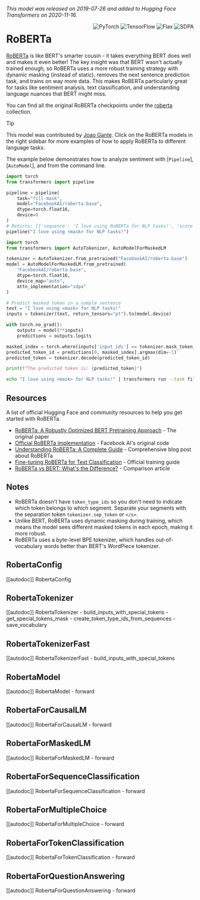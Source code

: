 <!--Copyright 2020 The HuggingFace Team. All rights reserved.

Licensed under the Apache License, Version 2.0 (the "License"); you may not use this file except in compliance with
the License. You may obtain a copy of the License at

http://www.apache.org/licenses/LICENSE-2.0

Unless required by applicable law or agreed to in writing, software distributed under the License is distributed on
an "AS IS" BASIS, WITHOUT WARRANTIES OR CONDITIONS OF ANY KIND, either express or implied. See the License for the
specific language governing permissions and limitations under the License.

Note that this file is in Markdown but contain specific syntax for our doc-builder (similar to MDX) that may not be
rendered properly in your Markdown viewer.

-->
*This model was released on 2019-07-26 and added to Hugging Face Transformers on 2020-11-16.*

<div style="float: right;">
    <div class="flex flex-wrap space-x-1">
        <img alt="PyTorch" src="https://img.shields.io/badge/PyTorch-DE3412?style=flat&logo=pytorch&logoColor=white">
        <img alt="TensorFlow" src="https://img.shields.io/badge/TensorFlow-FF6F00?style=flat&logo=tensorflow&logoColor=white">
        <img alt="Flax" src="https://img.shields.io/badge/Flax-FFB000?style=flat&logo=flax&logoColor=white">
        <img alt="SDPA" src="https://img.shields.io/badge/SDPA-DE3412?style=flat&logo=pytorch&logoColor=white">
    </div>
</div>

# RoBERTa

[RoBERTa](https://huggingface.co/papers/1907.11692) is like BERT's smarter cousin - it takes everything BERT does well and makes it even better! The key insight was that BERT wasn't actually trained enough, so RoBERTa uses a more robust training strategy with dynamic masking (instead of static), removes the next sentence prediction task, and trains on way more data. This makes RoBERTa particularly great for tasks like sentiment analysis, text classification, and understanding language nuances that BERT might miss.

You can find all the original RoBERTa checkpoints under the [roberta](https://huggingface.co/models?search=roberta) collection.

> [!TIP]
> This model was contributed by [Joao Gante](https://huggingface.co/joaogante). Click on the RoBERTa models in the right sidebar for more examples of how to apply RoBERTa to different language tasks.

The example below demonstrates how to analyze sentiment with [`Pipeline`], [`AutoModel`], and from the command line.

<hfoptions id="usage">
<hfoption id="Pipeline">

```py
import torch
from transformers import pipeline

pipeline = pipeline(
    task="fill-mask",
    model="FacebookAI/roberta-base",
    dtype=torch.float16,
    device=0
)
# Returns: [{'sequence': 'I love using RoBERTa for NLP tasks!', 'score': 0.95, 'token': 5, 'token_str': 'RoBERTa'}]
pipeline("I love using <mask> for NLP tasks!")
```

</hfoption>
<hfoption id="AutoModel">

```py
import torch
from transformers import AutoTokenizer, AutoModelForMaskedLM

tokenizer = AutoTokenizer.from_pretrained("FacebookAI/roberta-base")
model = AutoModelForMaskedLM.from_pretrained(
    "FacebookAI/roberta-base",
    dtype=torch.float16,
    device_map="auto",
    attn_implementation="sdpa"
)

# Predict masked token in a sample sentence
text = "I love using <mask> for NLP tasks!"
inputs = tokenizer(text, return_tensors="pt").to(model.device)

with torch.no_grad():
    outputs = model(**inputs)
    predictions = outputs.logits

masked_index = torch.where(inputs['input_ids'] == tokenizer.mask_token_id)[1]
predicted_token_id = predictions[0, masked_index].argmax(dim=-1)
predicted_token = tokenizer.decode(predicted_token_id)

print(f"The predicted token is: {predicted_token}")
```

</hfoption>
<hfoption id="transformers CLI">

```bash
echo "I love using <mask> for NLP tasks!" | transformers run --task fill-mask --model FacebookAI/roberta-base --device 0
```

</hfoption>
</hfoptions>

## Resources

A list of official Hugging Face and community resources to help you get started with RoBERTa.

- [RoBERTa: A Robustly Optimized BERT Pretraining Approach](https://huggingface.co/papers/1907.11692) - The original paper
- [Official RoBERTa implementation](https://github.com/pytorch/fairseq/tree/main/examples/roberta) - Facebook AI's original code
- [Understanding RoBERTa: A Complete Guide](https://huggingface.co/blog/roberta) - Comprehensive blog post about RoBERTa
- [Fine-tuning RoBERTa for Text Classification](https://huggingface.co/docs/transformers/tasks/sequence_classification) - Official training guide
- [RoBERTa vs BERT: What's the Difference?](https://huggingface.co/blog/roberta-vs-bert) - Comparison article

## Notes

- RoBERTa doesn't have `token_type_ids` so you don't need to indicate which token belongs to which segment. Separate your segments with the separation token `tokenizer.sep_token` or `</s>`.
- Unlike BERT, RoBERTa uses dynamic masking during training, which means the model sees different masked tokens in each epoch, making it more robust.
- RoBERTa uses a byte-level BPE tokenizer, which handles out-of-vocabulary words better than BERT's WordPiece tokenizer.

## RobertaConfig

[[autodoc]] RobertaConfig

## RobertaTokenizer

[[autodoc]] RobertaTokenizer
    - build_inputs_with_special_tokens
    - get_special_tokens_mask
    - create_token_type_ids_from_sequences
    - save_vocabulary

## RobertaTokenizerFast

[[autodoc]] RobertaTokenizerFast
    - build_inputs_with_special_tokens

## RobertaModel

[[autodoc]] RobertaModel
    - forward

## RobertaForCausalLM

[[autodoc]] RobertaForCausalLM
    - forward

## RobertaForMaskedLM

[[autodoc]] RobertaForMaskedLM
    - forward

## RobertaForSequenceClassification

[[autodoc]] RobertaForSequenceClassification
    - forward

## RobertaForMultipleChoice

[[autodoc]] RobertaForMultipleChoice
    - forward

## RobertaForTokenClassification

[[autodoc]] RobertaForTokenClassification
    - forward

## RobertaForQuestionAnswering

[[autodoc]] RobertaForQuestionAnswering
    - forward
